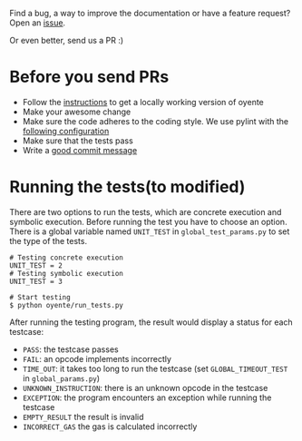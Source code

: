 Find a bug, a way to improve the documentation or have a feature request? Open an [issue](https://github.com/melonproject/oyente/issues/new).

Or even better, send us a PR :)

# Before you send PRs
- Follow the [instructions](https://github.com/Committable/Seraph) to get a locally working version of oyente
- Make your awesome change
- Make sure the code adheres to the coding style. We use pylint with the [following configuration](https://github.com/Committable/Seraph/blob/master/pylintrc)
- Make sure that the tests pass
- Write a [good commit message](http://tbaggery.com/2008/04/19/a-note-about-git-commit-messages.html)

# Running the tests(to modified)

There are two options to run the tests, which are concrete execution and symbolic execution.
Before running the test you have to choose an option. There is a global variable named `UNIT_TEST` in `global_test_params.py` to set the type of the tests.

```
# Testing concrete execution
UNIT_TEST = 2
# Testing symbolic execution
UNIT_TEST = 3
```

```
# Start testing
$ python oyente/run_tests.py
```

After running the testing program, the result would display a status for each testcase:
- ```PASS```: the testcase passes
- ```FAIL```: an opcode implements incorrectly
- ```TIME_OUT```: it takes too long to run the testcase (set ```GLOBAL_TIMEOUT_TEST``` in ```global_params.py```)
- ```UNKNOWN_INSTRUCTION```: there is an unknown opcode in the testcase
- ```EXCEPTION```: the program encounters an exception while running the testcase
- ```EMPTY_RESULT``` the result is invalid
- ```INCORRECT_GAS``` the gas is calculated incorrectly

